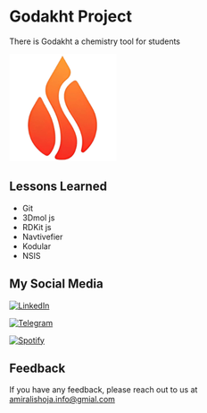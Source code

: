 
# Godakht Project

There is Godakht a chemistry tool for students

![Logo](https://github.com/amiralishoja/Godakht/blob/main/dist/pictures/favicon/android-chrome-192x192.png?raw=true)


## Lessons Learned

- Git
- 3Dmol js
- RDKit js
- Navtivefier
- Kodular
- NSIS


## My Social Media

[![LinkedIn](https://img.shields.io/badge/LinkedIn-0077B5?style=for-the-badge&logo=linkedin&logoColor=white)](https://www.linkedin.com/in/amiralishoja)

[![Telegram](https://img.shields.io/badge/Telegram-2CA5E0?style=for-the-badge&logo=telegram&logoColor=white)](https://open.spotify.com/user/3172y5iz5tv42jhub36opkevig2i)

[![Spotify](https://img.shields.io/badge/Spotify-1ED760?&style=for-the-badge&logo=spotify&logoColor=white)](https://open.spotify.com/user/3172y5iz5tv42jhub36opkevig2i)
## Feedback

If you have any feedback, please reach out to us at amiralishoja.info@gmial.com

